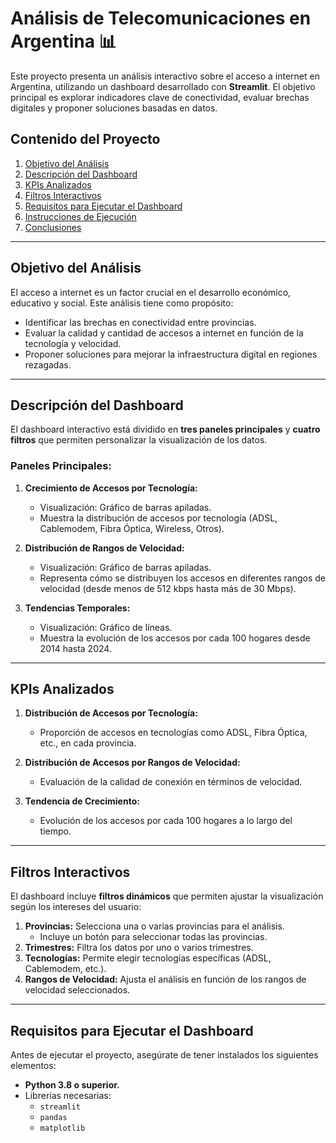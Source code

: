 # Análisis de Telecomunicaciones en Argentina 📊

Este proyecto presenta un análisis interactivo sobre el acceso a internet en Argentina, utilizando un dashboard desarrollado con **Streamlit**. El objetivo principal es explorar indicadores clave de conectividad, evaluar brechas digitales y proponer soluciones basadas en datos.

## **Contenido del Proyecto**

1. [Objetivo del Análisis](#objetivo-del-análisis)
2. [Descripción del Dashboard](#descripción-del-dashboard)
3. [KPIs Analizados](#kpis-analizados)
4. [Filtros Interactivos](#filtros-interactivos)
5. [Requisitos para Ejecutar el Dashboard](#requisitos-para-ejecutar-el-dashboard)
6. [Instrucciones de Ejecución](#instrucciones-de-ejecución)
7. [Conclusiones](#conclusiones)

---

## **Objetivo del Análisis**

El acceso a internet es un factor crucial en el desarrollo económico, educativo y social. Este análisis tiene como propósito:
- Identificar las brechas en conectividad entre provincias.
- Evaluar la calidad y cantidad de accesos a internet en función de la tecnología y velocidad.
- Proponer soluciones para mejorar la infraestructura digital en regiones rezagadas.

---

## **Descripción del Dashboard**

El dashboard interactivo está dividido en **tres paneles principales** y **cuatro filtros** que permiten personalizar la visualización de los datos.

### **Paneles Principales:**
1. **Crecimiento de Accesos por Tecnología:**
   - Visualización: Gráfico de barras apiladas.
   - Muestra la distribución de accesos por tecnología (ADSL, Cablemodem, Fibra Óptica, Wireless, Otros).
   
2. **Distribución de Rangos de Velocidad:**
   - Visualización: Gráfico de barras apiladas.
   - Representa cómo se distribuyen los accesos en diferentes rangos de velocidad (desde menos de 512 kbps hasta más de 30 Mbps).

3. **Tendencias Temporales:**
   - Visualización: Gráfico de líneas.
   - Muestra la evolución de los accesos por cada 100 hogares desde 2014 hasta 2024.

---

## **KPIs Analizados**

1. **Distribución de Accesos por Tecnología:**
   - Proporción de accesos en tecnologías como ADSL, Fibra Óptica, etc., en cada provincia.
   
2. **Distribución de Accesos por Rangos de Velocidad:**
   - Evaluación de la calidad de conexión en términos de velocidad.
   
3. **Tendencia de Crecimiento:**
   - Evolución de los accesos por cada 100 hogares a lo largo del tiempo.

---

## **Filtros Interactivos**

El dashboard incluye **filtros dinámicos** que permiten ajustar la visualización según los intereses del usuario:
1. **Provincias:** Selecciona una o varias provincias para el análisis.
   - Incluye un botón para seleccionar todas las provincias.
2. **Trimestres:** Filtra los datos por uno o varios trimestres.
3. **Tecnologías:** Permite elegir tecnologías específicas (ADSL, Cablemodem, etc.).
4. **Rangos de Velocidad:** Ajusta el análisis en función de los rangos de velocidad seleccionados.

---

## **Requisitos para Ejecutar el Dashboard**

Antes de ejecutar el proyecto, asegúrate de tener instalados los siguientes elementos:
- **Python 3.8 o superior.**
- Librerías necesarias:
  - `streamlit`
  - `pandas`
  - `matplotlib`




